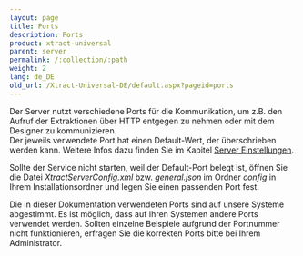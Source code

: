 ```yaml
---
layout: page
title: Ports
description: Ports
product: xtract-universal
parent: server
permalink: /:collection/:path
weight: 2
lang: de_DE
old_url: /Xtract-Universal-DE/default.aspx?pageid=ports
---
```


Der Server nutzt verschiedene Ports für die Kommunikation, um z.B. den Aufruf der Extraktionen über HTTP entgegen zu nehmen oder mit dem Designer zu kommunizieren. <br>
Der jeweils verwendete Port hat einen Default-Wert, der überschrieben werden kann. Weitere Infos dazu finden Sie im Kapitel [Server Einstellungen](./server_einstellungen_in_xu_3_x).

Sollte der Service nicht starten, weil der Default-Port belegt ist, öffnen Sie die Datei *XtractServerConfig.xml* bzw. *general.json* im Ordner *config*  in Ihrem Installationsordner und legen Sie einen passenden Port fest.

Die in dieser Dokumentation verwendeten Ports sind auf unsere Systeme abgestimmt. Es ist möglich, dass auf Ihren Systemen andere Ports verwendet werden. Sollten einzelne Beispiele aufgrund der Portnummer nicht funktionieren, erfragen Sie die korrekten Ports bitte bei Ihrem Administrator.
